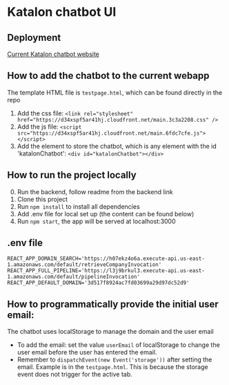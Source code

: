 # Katalon chatbot UI

## Deployment

[Current Katalon chatbot website](https://momoclouq.github.io/katalon-bot-frontend/)

## How to add the chatbot to the current webapp
The template HTML file is `testpage.html`, which can be found directly in the repo
1. Add the css file: `<link rel="stylesheet" href="https://d34xspf5ar41hj.cloudfront.net/main.3c3a2208.css" />`
2. Add the js file: `<script src="https://d34xspf5ar41hj.cloudfront.net/main.6fdc7cfe.js"></script>`
3. Add the element to store the chatbot, which is any element with the id 'katalonChatbot': `<div id="katalonChatbot"></div>`

## How to run the project locally
0. Run the backend, follow readme from the backend link
1. Clone this project
2. Run `npm install` to install all dependencies
3. Add .env file for local set up (the content can be found below)
4. Run `npm start`, the app will be served at localhost:3000

## .env file
```
REACT_APP_DOMAIN_SEARCH='https://h07ekz4o6a.execute-api.us-east-1.amazonaws.com/default/retrieveCompanyInvocation'
REACT_APP_FULL_PIPELINE='https://l3j9brkul3.execute-api.us-east-1.amazonaws.com/default/pipelineInvocation'
REACT_APP_DEFAULT_DOMAIN='3d517f8924ac7fd03699a29d97dc52d9'
```

## How to programmatically provide the initial user email:
The chatbot uses localStorage to manage the domain and the user email
- To add the email: set the value `userEmail` of localStorage to change the user email before the user has entered the email.
- Remember to `dispatchEvent(new Event('storage'))` after setting the email. Example is in the `testpage.html`. This is because the storage event does not trigger for the active tab.







